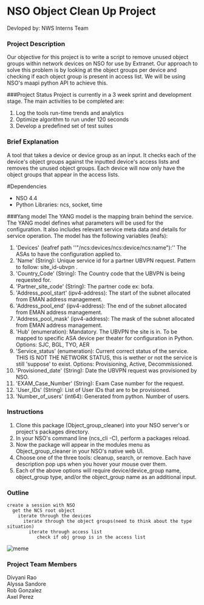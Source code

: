 # NSO Object Clean Up Project
Devloped by: NWS Interns Team

### Project Description
Our objective for this project is to write a script to remove unused object groups within network devices on NSO for use by Extranet. Our approach to solve this problem is by looking at the object groups per device and checking if each object group is present in access list. We will be using NSO's maapi python API to achieve this.

###Project Status
Project is currently in a 3 week sprint and development stage.
The main activities to be completed are:
1. Log the tools run-time trends and analytics
2. Optimize algorithm to run under 120 seconds
3. Develop a predefined set of test suites

### Brief Explanation
A tool that takes a device or device group as an input. It checks each of the device's object groups against the inputted device's access lists and removes the unused object groups. Each device will now only have the object groups that appear in the access lists.

#Dependencies
- NSO 4.4
- Python Libraries: ncs, socket, time

###Yang model
The YANG model is the mapping brain behind the service. The YANG model defines what parameters will be used for the configuration. It also includes relevant service meta data and details for service operation.
The model has the following variables (leafs):
1. 'Devices' (leafref path ''"/ncs:devices/ncs:device/ncs:name"):'' The ASAs to have the configuration applied to.
2. 'Name' (String): Unique service id for a partner UBVPN request. Pattern to follow: site_id-ubvpn .
3. 'Country_Code' (String): The Country code that the UBVPN is being requested for.
4. 'Partner_site_code' (String): The partner code ex: bofa.
5. 'Address_pool_start' (ipv4-address): The start of the subnet allocated from EMAN address management.
6. 'Address_pool_end' (ipv4-address): The end of the subnet allocated from EMAN address management.
7. 'Address_pool_mask' (ipv4-address): The mask of the subnet allocated from EMAN address management.
8. 'Hub' (enumeration): Mandatory. The UBVPN the site is in. To be mapped to specific ASA device per theater for configuration in Python. Options: SJC, BGL, TYO, AER
9. 'Service_status' (enumeration): Current correct status of the service. THIS IS NOT THE NETWORK STATUS, this is wether or not the service is still 'suppose' to exist. Options: Provisioning, Active, Decommissioned.
10. 'Provisioned_date' (String): Date the UBVPN request was provisioned by NSO.
11. 'EXAM_Case_Number' (String): Exam Case number for the request.
12. 'User_IDs' (String): List of User IDs that are to be provisioned.
13. 'Number_of_users' (int64): Generated from python. Number of users.

### Instructions
1. Clone this package (Object_group_cleaner) into your NSO server's or project's packages directory.
2. In your NSO's command line (ncs_cli -C), perform a packages reload.
3. Now the package will appear in the modules menu as Object_group_cleaner in your NSO's native web UI.
4. Choose one of the three tools: cleanup, search, or remove. Each have description pop ups when you hover your mouse over them.
5. Each of the above options will require device/device_group name, object_group type, and/or the object_group name as an additional input.



### Outline
```
create a session with NSO
  get the NCS root object
    iterate through the devices
      iterate through the object groups(need to think about the type situation)
        iterate through access list
           check if obj group is in the access list
```
![meme](https://s-media-cache-ak0.pinimg.com/originals/1a/0e/75/1a0e758c3fcf69cfc12754edf4439bb4.jpg)

### Project Team Members
Divyani Rao <br  />
Alyssa Sandore <br />
Rob Gonzalez <br />
Axel Perez
